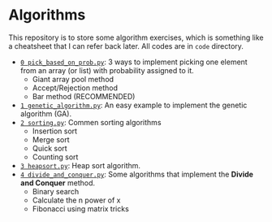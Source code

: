 # Algorithms

This repository is to store some algorithm exercises, which is something like a cheatsheet that I can refer back later. All codes are in `code` directory.

- [`0 pick_based_on_prob.py`](./code/0%20pick_based_on_prob.py): 3 ways to implement picking one element from an array (or list) with probability assigned to it.
  - Giant array pool method
  - Accept/Rejection method
  - Bar method (RECOMMENDED)
- [`1 genetic_algorithm.py`](./code/1%20genetic_algorithm.py): An easy example to implement the genetic algorithm (GA).
- [`2 sorting.py`](./code/2%20sorting.py): Commen sorting algorithms
  - Insertion sort
  - Merge sort
  - Quick sort
  - Counting sort
- [`3 heapsort.py`](./code/3%20heapsort.py): Heap sort algorithm.
- [`4 divide_and_conquer.py`](./code/4%20divide_and_conquer.py): Some algorithms that implement the **Divide and Conquer** method.
  - Binary search
  - Calculate the n power of x
  - Fibonacci using matrix tricks
